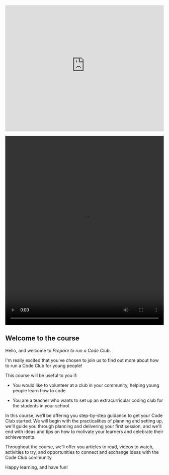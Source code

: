 <iframe width="100%" height="400" src="https://rpf-futurelearn.s3.eu-west-1.amazonaws.com/CC+vol+training+/step1_1+welcome+to+the+course.mp4" title="Code Club Introduction video" frameborder="0" allow="accelerometer; autoplay; clipboard-write; encrypted-media; gyroscope; picture-in-picture" allowfullscreen></iframe>

<video width="100%" height="600" id="Introduction video" controls preload="metadata"
  source src="https://rpf-futurelearn.s3.eu-west-1.amazonaws.com/CC+vol+training+/step1_12+intro+to+scratch.mp4" type="video/mp4" >
  <track
    label="English"
    kind="subtitles"
    srclang="en"
    src="https://rpf-futurelearn.s3.eu-west-1.amazonaws.com/CC+vol+training+/CC_1.1.vtt"
    default />
  <track
    label="Francais"
    kind="subtitles"
    srclang="fr"
    src="https://rpf-futurelearn.s3.eu-west-1.amazonaws.com/CC+vol+training+/1.1_Week_1_French__France__reviewed.vtt" />
  <track
    label="Español"
    kind="subtitles"
    srclang="es"
    src="https://rpf-futurelearn.s3.eu-west-1.amazonaws.com/CC+vol+training+/1.1_Week_1_Spanish__Spain__reviewed.vtt" />
  <track
    label="Italiano"
    kind="subtitles"
    srclang="es"
    src="https://rpf-futurelearn.s3.eu-west-1.amazonaws.com/CC+vol+training+/1.1_Week_1_Italian_reviewed.vtt" />
  <track
    label="Portugues"
    kind="subtitles"
    srclang="pr"
    src="https://rpf-futurelearn.s3.eu-west-1.amazonaws.com/CC+vol+training+/1.1_Week_1_Portuguese__Brazil__reviewed.vtt" />
</video>


## Welcome to the course

Hello, and welcome to _Prepare to run a Code Club_.

I'm really excited that you've chosen to join us to find out more about how to run a Code Club for young people!

This course will be useful to you if:

* You would like to volunteer at a club in your community, helping young people learn how to code

* You are a teacher who wants to set up an extracurricular coding club for the students in your school

In this course, we’ll be offering you step-by-step guidance to get your Code Club started. We will begin with the practicalities of planning and setting up, we'll guide you through planning and delivering your first session, and we'll end with ideas and tips on how to motivate your learners and celebrate their achievements.

Throughout the course, we’ll offer you articles to read, videos to watch, activities to try, and opportunities to connect and exchange ideas with the Code Club community.

Happy learning, and have fun!
